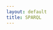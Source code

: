 ```yaml
---
layout: default
title: SPARQL
---
```

<div id='sparql-editor'></div>
<script>
YASGUI.YASQE.defaults.value = 'SELECT * WHERE {\n ?s ?p ?o .\n} \nLIMIT 10';
YASGUI.defaults.yasqe.sparql.endpoint = 'https://data.labs.pdok.nl/sparql';
YASGUI.YASR.plugins.leaflet.defaults.defaultMap = "nlmaps";
const yasgui = YASGUI(document.getElementById('sparql-editor'));
</script>
